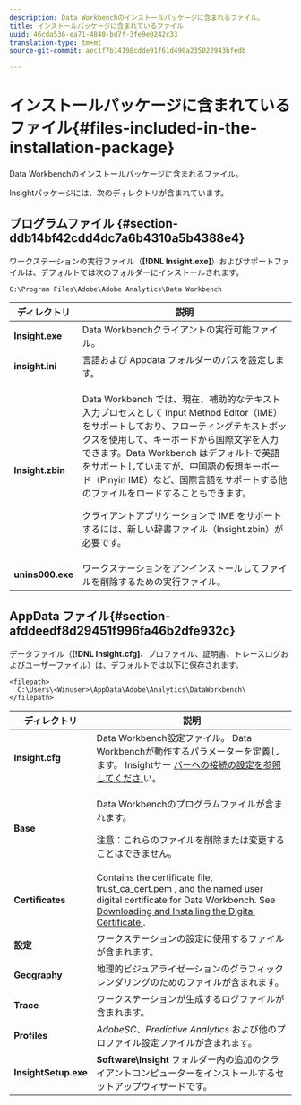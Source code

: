 ```yaml
---
description: Data Workbenchのインストールパッケージに含まれるファイル。
title: インストールパッケージに含まれているファイル
uuid: 46cda536-ea71-4840-bd7f-3fe9e0242c33
translation-type: tm+mt
source-git-commit: aec1f7b14198cdde91f61d490a235022943bfedb

---
```



# インストールパッケージに含まれているファイル{#files-included-in-the-installation-package}

Data Workbenchのインストールパッケージに含まれるファイル。

Insightパッケージには、次のディレクトリが含まれています。

## プログラムファイル {#section-ddb14bf42cdd4dc7a6b4310a5b4388e4}

ワークステーションの実行ファイル（**[!DNL Insight.exe]**）およびサポートファイルは、デフォルトでは次のフォルダーにインストールされます。

```
C:\Program Files\Adobe\Adobe Analytics\Data Workbench
```

<table id="table_56BAC85184A04E7680FBB4B36DE73285"> 
 <thead> 
  <tr> 
   <th colname="col1" class="entry"> ディレクトリ </th> 
   <th colname="col2" class="entry"> 説明 </th> 
  </tr> 
 </thead>
 <tbody> 
  <tr> 
   <td colname="col1"> <b> <span class="filepath"> Insight.exe </span> </b> </td> 
   <td colname="col2"> Data Workbenchクライアントの実行可能ファイル。 </td> 
  </tr> 
  <tr> 
   <td colname="col1"> <b> <span class="filepath"> insight.ini </span> </b> </td> 
   <td colname="col2"> 言語および <span class="filepath">Appdata</span> フォルダーのパスを設定します。 </td> 
  </tr> 
  <tr> 
   <td colname="col1"> <b> <span class="filepath"> Insight.zbin </span> </b> </td> 
   <td colname="col2"> <p>Data Workbench では、現在、補助的なテキスト入力プロセスとして Input Method Editor（IME）をサポートしており、フローティングテキストボックスを使用して、キーボードから国際文字を入力できます。Data Workbench はデフォルトで英語をサポートしていますが、中国語の仮想キーボード（Pinyin IME）など、国際言語をサポートする他のファイルをロードすることもできます。 </p> <p>クライアントアプリケーションで IME をサポートするには、新しい辞書ファイル（<span class="filepath">Insight.zbin</span>）が必要です。 </p> </td> 
  </tr> 
  <tr> 
   <td colname="col1"> <b> <span class="filepath"> unins000.exe </span></b> </td> 
   <td colname="col2"> ワークステーションをアンインストールしてファイルを削除するための実行ファイル。 </td> 
  </tr> 
 </tbody> 
</table>

## AppData ファイル{#section-afddeedf8d29451f996fa46b2dfe932c}

データファイル（**[!DNL Insight.cfg]**、プロファイル、証明書、トレースログおよびユーザーファイル）は、デフォルトでは以下に保存されます。

```
<filepath>
  C:\Users\<Winuser>\AppData\Adobe\Analytics\DataWorkbench\ 
</filepath>
```

<table id="table_DBA4DBB54C57409C8EC116C686A08560"> 
 <thead> 
  <tr> 
   <th colname="col1" class="entry"> ディレクトリ </th> 
   <th colname="col2" class="entry"> 説明 </th> 
  </tr> 
 </thead>
 <tbody> 
  <tr> 
   <td colname="col1"> <b> <span class="filepath"> Insight.cfg </span> </b> </td> 
   <td colname="col2"> Data Workbench設定ファイル。 Data Workbenchが動作するパラメーターを定義します。 Insightサー <a href="../../../home/c-install-insight/install-setup/c-conn-isvr.md#concept-9f47b2cd7c12492693a2cf810cfc1d9e"> バーへの接続の設定を参照してくださ </a>い。 </td> 
  </tr> 
  <tr> 
   <td colname="col1"> <b> <span class="filepath"> Base </span> </b> </td> 
   <td colname="col2"> <p>Data Workbenchのプログラムファイルが含まれます。 </p> <p> <p>注意：これらのファイルを削除または変更することはできません。 </p> </p> </td> 
  </tr> 
  <tr> 
   <td colname="col1"> <b> <span class="filepath"> Certificates </span> </b> </td> 
   <td colname="col2"> Contains the certificate file, <span class="filepath"> trust_ca_cert.pem </span>, and the named user digital certificate for Data Workbench. See <a href="../../../home/c-install-insight/install-setup/c-dgtl-crtf.md#concept-4c6a900074d4464fb6ec7862f7e54f10"> Downloading and Installing the Digital Certificate </a>. </td> 
  </tr> 
  <tr> 
   <td colname="col1"> <b> <span class="filepath"> 設定 </span> </b> </td> 
   <td colname="col2"> ワークステーションの設定に使用するファイルが含まれます。 </td> 
  </tr> 
  <tr> 
   <td colname="col1"> <b> <span class="filepath"> Geography </span></b> </td> 
   <td colname="col2"> 地理的ビジュアライゼーションのグラフィックレンダリングのためのファイルが含まれます。 </td> 
  </tr> 
  <tr> 
   <td colname="col1"> <b> <span class="filepath"> Trace </span></b> </td> 
   <td colname="col2"> ワークステーションが生成するログファイルが含まれます。 </td> 
  </tr> 
  <tr> 
   <td colname="col1"> <b> <span class="filepath"> Profiles </span></b> </td> 
   <td colname="col2"> <i>AdobeSC</i>、<i>Predictive Analytics</i> および他のプロファイル設定ファイルが含まれます。 </td> 
  </tr> 
  <tr> 
   <td colname="col1"> <b> <span class="filepath"> InsightSetup.exe </span></b> </td> 
   <td colname="col2"> <b><span class="filepath">Software\Insight</span></b> フォルダー内の追加のクライアントコンピューターをインストールするセットアップウィザードです。 </td> 
  </tr> 
 </tbody> 
</table>

